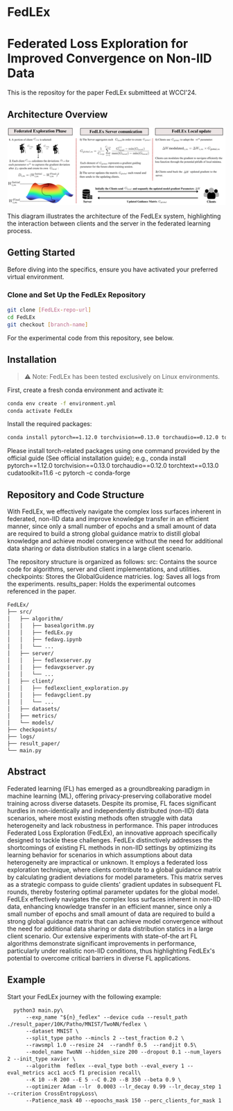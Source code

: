 # FedLEx

# Federated Loss Exploration for Improved Convergence on Non-IID Data
This is the repositoy for the paper FedLEx submitteed at WCCI'24.

## Architecture Overview

![](pics/schema.png)

This diagram illustrates the architecture of the FedLEx system, highlighting the interaction between clients and the server in the federated learning process.

## Getting Started

Before diving into the specifics, ensure you have activated your preferred virtual environment.

### Clone and Set Up the FedLEx Repository

```bash
git clone [FedLEx-repo-url] 
cd FedLEx 
git checkout [branch-name]
```

For the experimental code from this repository, see below.

## Installation
> :warning: Note: FedLEx has been tested exclusively on Linux environments.

First, create a fresh conda environment and activate it:
```bash
conda env create -f environment.yml
conda activate FedLEx
```
Install the required packages:
```bash
conda install pytorch==1.12.0 torchvision==0.13.0 torchaudio==0.12.0 torchtext==0.13.0 cudatoolkit=11.6 -c pytorch -c conda-forge
```

Please install torch-related packages using one command provided by the official guide (See official installation guide); e.g., conda install pytorch==1.12.0 torchvision==0.13.0 torchaudio==0.12.0 torchtext==0.13.0 cudatoolkit=11.6 -c pytorch -c conda-forge

## Repository and Code Structure
With FedLEx, we effectively navigate the complex loss surfaces inherent in federated, non-IID data and improve knowledge transfer in an efficient manner, since only a small number of epochs and a small amount of data are required to build a strong global guidance matrix to distill global knowledge and achieve model convergence without the need for additional data sharing or data distribution statics in a large client scenario.

The repository structure is organized as follows:
src: Contains the source code for algorithms, server and client implementations, and utilities.
checkpoints: Stores the GlobalGuidence matricies.
log: Saves all logs from the experiments.
results_paper: Holds the experimental outcomes referenced in the paper.
```
FedLEx/
├── src/
│   ├── algorithm/
│   │   ├── basealgorithm.py
│   │   ├── fedLEx.py
│   │   ├── fedavg.ipynb
│   │   └── ...
│   ├── server/
│   │   ├── fedlexserver.py
│   │   ├── fedavgxserver.py
│   │   └── ...
│   ├── client/
│   │   ├── fedlexclient_exploration.py
│   │   ├── fedavgclient.py
│   │   └── ...
│   ├── datasets/
│   ├── metrics/
│   └── models/
├── checkpoints/
├── logs/
├── result_paper/
└── main.py
```

## Abstract
Federated learning (FL) has emerged as a groundbreaking paradigm in machine learning (ML), offering privacy-preserving collaborative model training across diverse datasets. Despite its promise, FL faces significant hurdles in non-identically and independently distributed (non-IID) data scenarios, where most existing methods often struggle with data heterogeneity and lack robustness in performance. This paper introduces Federated Loss Exploration (FedLEx), an innovative approach specifically designed to tackle these challenges. FedLEx distinctively addresses the shortcomings of existing FL methods in non-IID settings by optimizing its learning behavior for scenarios in which assumptions about data heterogeneity are impractical or unknown. It employs a federated loss exploration technique, where clients contribute to a global guidance matrix by calculating gradient deviations for model parameters. This matrix serves as a strategic compass to guide clients' gradient updates in subsequent FL rounds, thereby fostering optimal parameter updates for the global model. FedLEx effectively navigates the complex loss surfaces inherent in non-IID data, enhancing knowledge transfer in an efficient manner, since only a small number of epochs and small amount of data are required to build a strong global guidance matrix that can achieve model convergence without the need for additional data sharing or data distribution statics in a large client scenario. Our extensive experiments with state-of-the art FL algorithms demonstrate significant improvements in performance, particularly under realistic non-IID conditions, thus highlighting FedLEx's potential to overcome critical barriers in diverse FL applications.

## Example
Start your FedLEx journey with the following example:
```
  python3 main.py\
      --exp_name "${n}_fedlex" --device cuda --result_path ./result_paper/10K/Patho/MNIST/TwoNN/fedlex \
      --dataset MNIST \
      --split_type patho --mincls 2 --test_fraction 0.2 \
      --rawsmpl 1.0 --resize 24  --randhf 0.5  --randjit 0.5\
      --model_name TwoNN --hidden_size 200 --dropout 0.1 --num_layers 2 --init_type xavier \
      --algorithm  fedlex --eval_type both --eval_every 1 --eval_metrics acc1 acc5 f1 precision recall\
      --K 10 --R 200 --E 5 --C 0.20 --B 350 --beta 0.9 \
      --optimizer Adam --lr  0.0003 --lr_decay 0.99 --lr_decay_step 1 --criterion CrossEntropyLoss\
      --Patience_mask 40 --epoochs_mask 150 --perc_clients_for_mask 1
```

